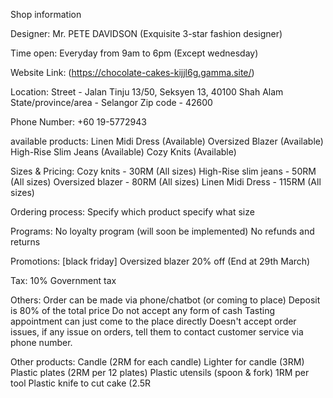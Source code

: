 Shop information

Designer:
Mr. PETE DAVIDSON (Exquisite 3-star fashion designer)

Time open:
Everyday from 9am to 6pm (Except wednesday)

Website Link:
(https://chocolate-cakes-kijjl6g.gamma.site/)

Location:
Street - Jalan Tinju 13/50, Seksyen 13, 40100 Shah Alam
State/province/area - Selangor
Zip code - 42600

Phone Number:
+60 19-5772943

available products:
Linen Midi Dress (Available)
Oversized Blazer (Available)
High-Rise Slim Jeans (Available)
Cozy Knits (Available)

Sizes & Pricing:
Cozy knits - 30RM (All sizes)
High-Rise slim jeans - 50RM (All sizes)
Oversized blazer - 80RM (All sizes)
Linen Midi Dress - 115RM (All sizes)

Ordering process:
Specify which product
specify what size


Programs:
No loyalty program (will soon be implemented)
No refunds and returns

Promotions:
[black friday] Oversized blazer 20% off (End at 29th March)

Tax:
10% Government tax


Others:
Order can be made via phone/chatbot (or coming to place)
Deposit is 80% of the total price
Do not accept any form of cash
Tasting appointment can just come to the place directly
Doesn't accept order issues, if any issue on orders, tell them to contact customer service via phone number.

Other products:
Candle (2RM for each candle)
Lighter for candle (3RM)
Plastic plates (2RM per 12 plates)
Plastic utensils (spoon & fork) 1RM per tool
Plastic knife to cut cake (2.5R
